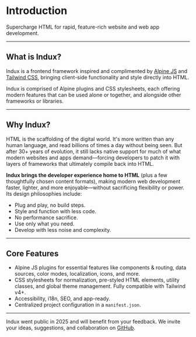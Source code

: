 # Introduction

Supercharge HTML for rapid, feature-rich website and web app development.

---

## What is Indux?

Indux is a frontend framework inspired and complimented by [Alpine JS](https://alpinejs.dev) and [Tailwind CSS](https://tailwindcss.com/),  bringing client-side functionality and style directly into HTML.

Indux is comprised of Alpine plugins and CSS stylesheets, each offering modern features that can be used alone or together, and alongside other frameworks or libraries.

---

## Why Indux?

HTML is the scaffolding of the digital world. It's more written than any human language, and read billions of times a day without being seen. But after 30+ years of evolution, it still lacks native support for much of what modern websites and apps demand—forcing developers to patch it with layers of frameworks that ultimately compile back into HTML.

**Indux brings the developer experience home to HTML** (plus a few thoughtfully chosen content formats), making modern web development faster, lighter, and more enjoyable—without sacrificing flexibility or power. Its design philosophies include:

- Plug and play, no build steps.
- Style and function with less code.
- No performance sacrifice.
- Use only what you need.
- Develop with less noise and complexity.

---

## Core Features
- Alpine JS plugins for essential features like components & routing, data sources, color modes, localization, icons, and more.
- CSS stylesheets for normalization, pre-styled HTML elements, utility classes, and global theme management. Fully compatible with Tailwind v4+.
- Accessibility, i18n, SEO, and app-ready.
- Centralized project configuration in a `manifest.json`.

---

<aside class="accent">
    <span x-icon="lucide:info"></span>
    <span>Indux went public in 2025 and will benefit from your feedback. We invite your ideas, suggestions, and collaboration on <a href="https://github.com/andrewmatlock/indux" target="_blank">GitHub</a>.</span>
</aside>